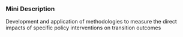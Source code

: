 ### Mini Description

Development and application of methodologies to measure the direct impacts of specific policy interventions on transition outcomes
